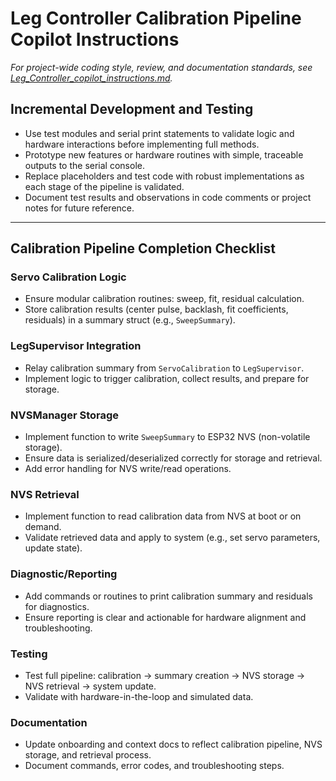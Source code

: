 # Leg Controller Calibration Pipeline Copilot Instructions

*For project-wide coding style, review, and documentation standards, see [Leg_Controller_copilot_instructions.md](./Leg_Controller_copilot_instructions.md).*

## Incremental Development and Testing

- Use test modules and serial print statements to validate logic and hardware interactions before implementing full methods.
- Prototype new features or hardware routines with simple, traceable outputs to the serial console.
- Replace placeholders and test code with robust implementations as each stage of the pipeline is validated.
- Document test results and observations in code comments or project notes for future reference.

---

## Calibration Pipeline Completion Checklist

### Servo Calibration Logic

- Ensure modular calibration routines: sweep, fit, residual calculation.
- Store calibration results (center pulse, backlash, fit coefficients, residuals) in a summary struct (e.g., `SweepSummary`).

### LegSupervisor Integration

- Relay calibration summary from `ServoCalibration` to `LegSupervisor`.
- Implement logic to trigger calibration, collect results, and prepare for storage.

### NVSManager Storage

- Implement function to write `SweepSummary` to ESP32 NVS (non-volatile storage).
- Ensure data is serialized/deserialized correctly for storage and retrieval.
- Add error handling for NVS write/read operations.

### NVS Retrieval

- Implement function to read calibration data from NVS at boot or on demand.
- Validate retrieved data and apply to system (e.g., set servo parameters, update state).

### Diagnostic/Reporting

- Add commands or routines to print calibration summary and residuals for diagnostics.
- Ensure reporting is clear and actionable for hardware alignment and troubleshooting.

### Testing

- Test full pipeline: calibration → summary creation → NVS storage → NVS retrieval → system update.
- Validate with hardware-in-the-loop and simulated data.

### Documentation

- Update onboarding and context docs to reflect calibration pipeline, NVS storage, and retrieval process.
- Document commands, error codes, and troubleshooting steps.
